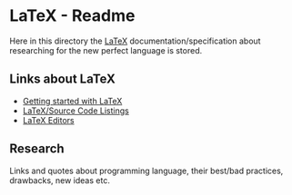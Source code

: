 # LaTeX - Readme

Here  in this  directory  the  [LaTeX][latex] documentation/specification  about
researching for the new perfect language is stored.

## Links about LaTeX

- [Getting started with LaTeX](http://www.maths.tcd.ie/~dwilkins/LaTeXPrimer/)
- [LaTeX/Source Code Listings](https://en.m.wikibooks.org/wiki/LaTeX/Source_Code_Listings)
- [LaTeX Editors](http://texwelt.de/wissen/fragen/884/welcher-latex-editor-fur-einsteiger-empfehlenswert)

## Research

Links  and   quotes  about  programming  language,   their  best/bad  practices,
drawbacks, new ideas etc.


[latex]:    https://en.wikipedia.org/wiki/LaTeX